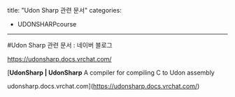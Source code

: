 title: "Udon Sharp 관련 문서"
categories:
 - UDONSHARPcourse
---
#Udon Sharp 관련 문서 : 네이버 블로그








<https://udonsharp.docs.vrchat.com/>





 



[**UdonSharp | UdonSharp**
A compiler for compiling C to Udon assembly


udonsharp.docs.vrchat.com](https://udonsharp.docs.vrchat.com/)




 



​